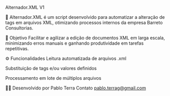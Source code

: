 Alternador.XML V1


🔁 Alternador.XML é um script desenvolvido para automatizar a alteração de tags em arquivos XML, otimizando processos internos da empresa Barreto Consultorias.

📌 Objetivo
Facilitar e agilizar a edição de documentos XML em larga escala, minimizando erros manuais e ganhando produtividade em tarefas repetitivas.

⚙️ Funcionalidades
Leitura automatizada de arquivos .xml

Substituição de tags e/ou valores definidos

Processamento em lote de múltiplos arquivos

👨‍💼 
Desenvolvido por Pablo Terra
Contato
pablo.terrag@gmail.com
